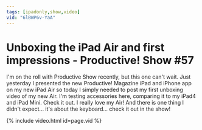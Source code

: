 ```yaml
---
tags: [ipadonly,show,video]
vid: "6lBWP6v-YaA"
---
```


# Unboxing the iPad Air and first impressions - Productive! Show #57


I'm on the roll with Productive Show recently, but this one can't wait. Just yesterday I presented the new Productive! Magazine iPad and iPhone app on my new iPad Air so today I simply needed to post my first unboxing video of my new Air. I'm testing accessories here, comparing it to my iPad4 and iPad Mini. Check it out. I really love my Air! And there is one thing I didn't expect... it's about the keyboard... check it out in the show!

{% include video.html id=page.vid %}

[n]: https://michael.gratis/nozbe